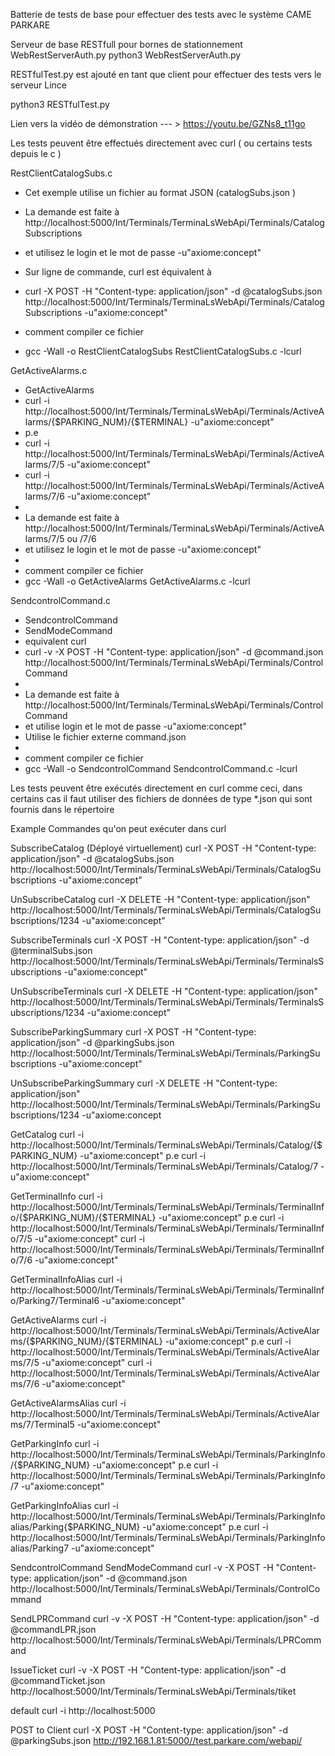 Batterie de tests de base pour effectuer des tests avec le système CAME PARKARE

Serveur de base RESTfull pour bornes de stationnement WebRestServerAuth.py
python3 WebRestServerAuth.py

RESTfulTest.py est ajouté en tant que client pour effectuer des tests vers le serveur Lince

python3 RESTfulTest.py

Lien vers la vidéo de démonstration   --- > https://youtu.be/GZNs8_t11go 

Les tests peuvent être effectués directement avec curl  ( ou certains tests depuis le c )

RestClientCatalogSubs.c

 * Cet exemple utilise un fichier au format JSON (catalogSubs.json )
 * La demande est faite à http://localhost:5000/Int/Terminals/TerminaLsWebApi/Terminals/CatalogSubscriptions
 * et utilisez le login et le mot de passe -u"axiome:concept"
 * Sur ligne de commande, curl est équivalent à
 * curl -X POST -H "Content-type: application/json" -d @catalogSubs.json http://localhost:5000/Int/Terminals/TerminaLsWebApi/Terminals/CatalogSubscriptions -u"axiome:concept"

 * comment compiler ce fichier 
 *  gcc -Wall -o RestClientCatalogSubs RestClientCatalogSubs.c -lcurl


GetActiveAlarms.c

 * GetActiveAlarms
 *	curl -i http://localhost:5000/Int/Terminals/TerminaLsWebApi/Terminals/ActiveAlarms/{$PARKING_NUM}/{$TERMINAL} -u"axiome:concept"
 *	p.e
 *	curl -i http://localhost:5000/Int/Terminals/TerminaLsWebApi/Terminals/ActiveAlarms/7/5 -u"axiome:concept"
 *	curl -i http://localhost:5000/Int/Terminals/TerminaLsWebApi/Terminals/ActiveAlarms/7/6 -u"axiome:concept"
 * 
 * La demande est faite à http://localhost:5000/Int/Terminals/TerminaLsWebApi/Terminals/ActiveAlarms/7/5 ou /7/6
 * et utilisez le login et le mot de passe -u"axiome:concept"
 * 
 * comment compiler ce fichier 
 *  gcc -Wall -o GetActiveAlarms GetActiveAlarms.c -lcurl
 
SendcontrolCommand.c

 * SendcontrolCommand
 * SendModeCommand
 * equivalent curl 
 * curl -v -X POST -H "Content-type: application/json" -d @command.json http://localhost:5000/Int/Terminals/TerminaLsWebApi/Terminals/ControlCommand
 * 
 * La demande est faite à http://localhost:5000/Int/Terminals/TerminaLsWebApi/Terminals/ControlCommand
 * et utilise  login et le mot de passe     -u"axiome:concept"
 * Utilise le fichier externe  command.json
 * 
 * comment compiler ce fichier 
 *  gcc -Wall -o SendcontrolCommand SendcontrolCommand.c -lcurl
 
Les tests peuvent être exécutés directement en curl comme ceci, dans certains cas il faut utiliser des fichiers de données de type *.json
qui sont fournis dans le répertoire
  
Example Commandes qu'on peut exécuter dans curl

SubscribeCatalog (Déployé virtuellement)
curl -X POST -H "Content-type: application/json" -d @catalogSubs.json http://localhost:5000/Int/Terminals/TerminaLsWebApi/Terminals/CatalogSubscriptions -u"axiome:concept"

UnSubscribeCatalog
curl -X DELETE -H "Content-type: application/json"  http://localhost:5000/Int/Terminals/TerminaLsWebApi/Terminals/CatalogSubscriptions/1234 -u"axiome:concept"

SubscribeTerminals
curl -X POST -H "Content-type: application/json" -d @terminalSubs.json http://localhost:5000/Int/Terminals/TerminaLsWebApi/Terminals/TerminalsSubscriptions -u"axiome:concept"

UnSubscribeTerminals
curl -X DELETE -H "Content-type: application/json"  http://localhost:5000/Int/Terminals/TerminaLsWebApi/Terminals/TerminalsSubscriptions/1234 -u"axiome:concept"

SubscribeParkingSummary
curl -X POST -H "Content-type: application/json" -d @parkingSubs.json http://localhost:5000/Int/Terminals/TerminaLsWebApi/Terminals/ParkingSubscriptions -u"axiome:concept"

UnSubscribeParkingSummary
curl -X DELETE -H "Content-type: application/json"  http://localhost:5000/Int/Terminals/TerminaLsWebApi/Terminals/ParkingSubscriptions/1234 -u"axiome:concept

GetCatalog
curl -i http://localhost:5000/Int/Terminals/TerminaLsWebApi/Terminals/Catalog/{$PARKING_NUM} -u"axiome:concept"
p.e
curl -i http://localhost:5000/Int/Terminals/TerminaLsWebApi/Terminals/Catalog/7 -u"axiome:concept"

GetTerminalInfo
curl -i http://localhost:5000/Int/Terminals/TerminaLsWebApi/Terminals/TerminalInfo/{$PARKING_NUM}/{$TERMINAL} -u"axiome:concept"
p.e
curl -i http://localhost:5000/Int/Terminals/TerminaLsWebApi/Terminals/TerminalInfo/7/5 -u"axiome:concept"
curl -i http://localhost:5000/Int/Terminals/TerminaLsWebApi/Terminals/TerminalInfo/7/6 -u"axiome:concept"

GetTerminalInfoAlias
curl -i http://localhost:5000/Int/Terminals/TerminaLsWebApi/Terminals/TerminalInfo/Parking7/Terminal6 -u"axiome:concept"

GetActiveAlarms
curl -i http://localhost:5000/Int/Terminals/TerminaLsWebApi/Terminals/ActiveAlarms/{$PARKING_NUM}/{$TERMINAL} -u"axiome:concept"
p.e
curl -i http://localhost:5000/Int/Terminals/TerminaLsWebApi/Terminals/ActiveAlarms/7/5 -u"axiome:concept"
curl -i http://localhost:5000/Int/Terminals/TerminaLsWebApi/Terminals/ActiveAlarms/7/6 -u"axiome:concept"

GetActiveAlarmsAlias
curl -i http://localhost:5000/Int/Terminals/TerminaLsWebApi/Terminals/ActiveAlarms/7/Terminal5 -u"axiome:concept"

GetParkingInfo
curl -i http://localhost:5000/Int/Terminals/TerminaLsWebApi/Terminals/ParkingInfo/{$PARKING_NUM} -u"axiome:concept"
p.e
curl -i http://localhost:5000/Int/Terminals/TerminaLsWebApi/Terminals/ParkingInfo/7 -u"axiome:concept"

GetParkingInfoAlias
curl -i http://localhost:5000/Int/Terminals/TerminaLsWebApi/Terminals/ParkingInfoalias/Parking{$PARKING_NUM} -u"axiome:concept"
p.e
curl -i http://localhost:5000/Int/Terminals/TerminaLsWebApi/Terminals/ParkingInfoalias/Parking7 -u"axiome:concept"

SendcontrolCommand
SendModeCommand
curl -v -X POST -H "Content-type: application/json" -d @command.json http://localhost:5000/Int/Terminals/TerminaLsWebApi/Terminals/ControlCommand

SendLPRCommand
curl -v -X POST -H "Content-type: application/json" -d @commandLPR.json http://localhost:5000/Int/Terminals/TerminaLsWebApi/Terminals/LPRCommand

IssueTicket
curl -v -X POST -H "Content-type: application/json" -d @commandTicket.json http://localhost:5000/Int/Terminals/TerminaLsWebApi/Terminals/tiket

default
curl -i http://localhost:5000

POST to Client
curl -X POST -H "Content-type: application/json" -d @parkingSubs.json http://192.168.1.81:5000//test.parkare.com/webapi/ 
  
